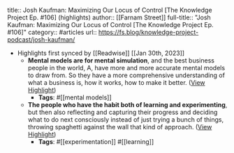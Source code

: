 title:: Josh Kaufman: Maximizing Our Locus of Control [The Knowledge Project Ep. #106] (highlights)
author:: [[Farnam Street]]
full-title:: "Josh Kaufman: Maximizing Our Locus of Control [The Knowledge Project Ep. \#106]"
category:: #articles
url:: https://fs.blog/knowledge-project-podcast/josh-kaufman/

- Highlights first synced by [[Readwise]] [[Jan 30th, 2023]]
	- **Mental models are for mental simulation**, and the best business people in the world, A, have more and more accurate mental models to draw from. So they have a more comprehensive understanding of what a business is, how it works, how to make it better. ([View Highlight](https://read.readwise.io/read/01gqzm17d09zc97nfpckx1yy8z))
		- **Tags**: #[[mental models]]
	- **The people who have the habit both of learning and experimenting**, but then also reflecting and capturing their progress and deciding what to do next consciously instead of just trying a bunch of things, throwing spaghetti against the wall that kind of approach. ([View Highlight](https://read.readwise.io/read/01gqzm20yft6h78ynrx07n885z))
		- **Tags**: #[[experimentation]] #[[learning]]